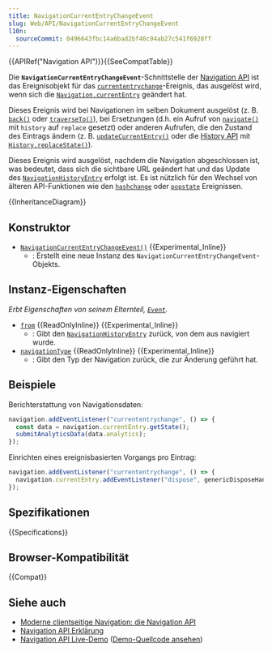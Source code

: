 ```yaml
---
title: NavigationCurrentEntryChangeEvent
slug: Web/API/NavigationCurrentEntryChangeEvent
l10n:
  sourceCommit: 0496643fbc14a6bad2bf46c94ab27c541f6928ff
---
```


{{APIRef("Navigation API")}}{{SeeCompatTable}}

Die **`NavigationCurrentEntryChangeEvent`**-Schnittstelle der [Navigation API](/de/docs/Web/API/Navigation_API) ist das Ereignisobjekt für das [`currententrychange`](/de/docs/Web/API/Navigation/currententrychange_event)-Ereignis, das ausgelöst wird, wenn sich die [`Navigation.currentEntry`](/de/docs/Web/API/Navigation/currentEntry) geändert hat.

Dieses Ereignis wird bei Navigationen im selben Dokument ausgelöst (z. B. [`back()`](/de/docs/Web/API/Navigation/back) oder [`traverseTo()`](/de/docs/Web/API/Navigation/traverseTo)), bei Ersetzungen (d.h. ein Aufruf von [`navigate()`](/de/docs/Web/API/Navigation/navigate) mit `history` auf `replace` gesetzt) oder anderen Aufrufen, die den Zustand des Eintrags ändern (z. B. [`updateCurrentEntry()`](/de/docs/Web/API/Navigation/updateCurrentEntry) oder die [History API](/de/docs/Web/API/History_API) mit [`History.replaceState()`](/de/docs/Web/API/History/replaceState)).

Dieses Ereignis wird ausgelöst, nachdem die Navigation abgeschlossen ist, was bedeutet, dass sich die sichtbare URL geändert hat und das Update des [`NavigationHistoryEntry`](/de/docs/Web/API/NavigationHistoryEntry) erfolgt ist. Es ist nützlich für den Wechsel von älteren API-Funktionen wie den [`hashchange`](/de/docs/Web/API/Window/hashchange_event) oder [`popstate`](/de/docs/Web/API/Window/popstate_event) Ereignissen.

{{InheritanceDiagram}}

## Konstruktor

- [`NavigationCurrentEntryChangeEvent()`](/de/docs/Web/API/NavigationCurrentEntryChangeEvent/NavigationCurrentEntryChangeEvent) {{Experimental_Inline}}
  - : Erstellt eine neue Instanz des `NavigationCurrentEntryChangeEvent`-Objekts.

## Instanz-Eigenschaften

_Erbt Eigenschaften von seinem Elternteil, [`Event`](/de/docs/Web/API/Event)._

- [`from`](/de/docs/Web/API/NavigationCurrentEntryChangeEvent/from) {{ReadOnlyInline}} {{Experimental_Inline}}
  - : Gibt den [`NavigationHistoryEntry`](/de/docs/Web/API/NavigationHistoryEntry) zurück, von dem aus navigiert wurde.
- [`navigationType`](/de/docs/Web/API/NavigationCurrentEntryChangeEvent/navigationType) {{ReadOnlyInline}} {{Experimental_Inline}}
  - : Gibt den Typ der Navigation zurück, die zur Änderung geführt hat.

## Beispiele

Berichterstattung von Navigationsdaten:

```js
navigation.addEventListener("currententrychange", () => {
  const data = navigation.currentEntry.getState();
  submitAnalyticsData(data.analytics);
});
```

Einrichten eines ereignisbasierten Vorgangs pro Eintrag:

```js
navigation.addEventListener("currententrychange", () => {
  navigation.currentEntry.addEventListener("dispose", genericDisposeHandler);
});
```

## Spezifikationen

{{Specifications}}

## Browser-Kompatibilität

{{Compat}}

## Siehe auch

- [Moderne clientseitige Navigation: die Navigation API](https://developer.chrome.com/docs/web-platform/navigation-api/)
- [Navigation API Erklärung](https://github.com/WICG/navigation-api/blob/main/README.md)
- [Navigation API Live-Demo](https://mdn.github.io/dom-examples/navigation-api/) ([Demo-Quellcode ansehen](https://github.com/mdn/dom-examples/tree/main/navigation-api))
